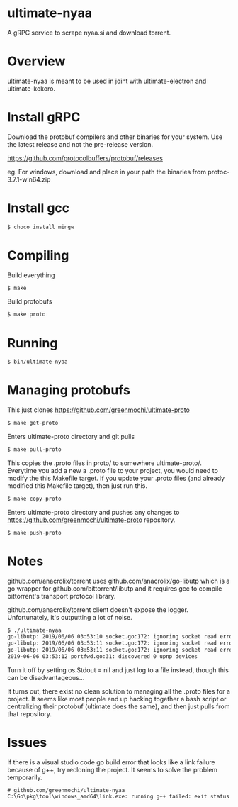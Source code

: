 # ultimate-nyaa
A gRPC service to scrape nyaa.si and download torrent.

# Overview
ultimate-nyaa is meant to be used in joint with ultimate-electron and ultimate-kokoro.

# Install gRPC
Download the protobuf compilers and other binaries for your system. Use the latest release and not the pre-release version.

https://github.com/protocolbuffers/protobuf/releases

eg. For windows, download and place in your path the binaries from protoc-3.7.1-win64.zip 

# Install gcc
```bash
$ choco install mingw
```

# Compiling
Build everything
```bash
$ make
```

Build protobufs
```bash
$ make proto
```

# Running
```bash
$ bin/ultimate-nyaa
```

# Managing protobufs
This just clones https://github.com/greenmochi/ultimate-proto
```bash
$ make get-proto
```

Enters ultimate-proto directory and git pulls
```bash
$ make pull-proto
```

This copies the .proto files in proto/ to somewhere ultimate-proto/. Everytime you add a new a .proto file to your project, you would need to modify the this Makefile target. If you update your .proto files (and already modified this Makefile target), then just run this.
```bash
$ make copy-proto
```

Enters ultimate-proto directory and pushes any changes to https://github.com/greenmochi/ultimate-proto repository.
```bash
$ make push-proto
```

# Notes
github.com/anacrolix/torrent uses github.com/anacrolix/go-libutp which is a go wrapper for github.com/bittorrent/libutp and it requires gcc to compile bittorrent's transport protocol library.

github.com/anacrolix/torrent client doesn't expose the logger. Unfortunately, it's outputting a lot of noise.
```bash
$ ./ultimate-nyaa
go-libutp: 2019/06/06 03:53:10 socket.go:172: ignoring socket read error: read udp4 0.0.0.0:58865: wsarecvfrom: The connection has been broken due to keep-alive activity detecting a failure while the operation was in progress.
go-libutp: 2019/06/06 03:53:11 socket.go:172: ignoring socket read error: read udp4 0.0.0.0:58865: wsarecvfrom: The connection has been broken due to keep-alive activity detecting a failure while the operation was in progress.
go-libutp: 2019/06/06 03:53:11 socket.go:172: ignoring socket read error: read udp4 0.0.0.0:58865: wsarecvfrom: The connection has been broken due to keep-alive activity detecting a failure while the operation was in progress.
2019-06-06 03:53:12 portfwd.go:31: discovered 0 upnp devices
```
Turn it off by setting os.Stdout = nil and just log to a file instead, though this can be disadvantageous...

It turns out, there exist no clean solution to managing all the .proto files for a project. It seems like most people end up hacking together a bash script or centralizing their protobuf (ultimate does the same), and then just pulls from that repository.

# Issues
If there is a visual studio code go build error that looks like a link failure because of g++, try recloning the project. It seems to solve the problem temporarily.
```
# github.com/greenmochi/ultimate-nyaa
C:\Go\pkg\tool\windows_amd64\link.exe: running g++ failed: exit status 
```
